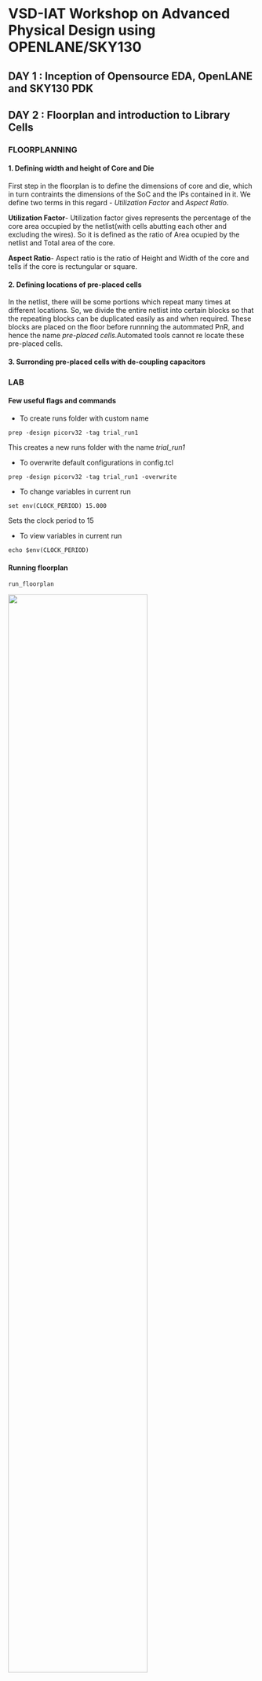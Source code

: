 # VSD-IAT Workshop on Advanced Physical Design using OPENLANE/SKY130

## DAY 1 : Inception of Opensource EDA, OpenLANE and SKY130 PDK 


## DAY 2 : Floorplan and introduction to Library Cells 
### FLOORPLANNING 
#### 1. Defining width and height of Core and Die
First step in the floorplan is to define the dimensions of core and die, which in turn contraints the  dimensions of the SoC and the IPs contained in it. We define two terms in this regard - _Utilization Factor_ and _Aspect Ratio_.

__Utilization Factor__-
Utilization factor gives represents the percentage of the core area occupied by the netlist(with cells abutting each other and excluding the wires). So it is defined as the ratio of Area ocupied by the netlist and Total area of the core. 
                                         
__Aspect Ratio__-
Aspect ratio is the ratio of Height and Width of the core and tells if the core is rectungular or square.

#### 2. Defining locations of pre-placed cells
In the netlist, there will be some portions which repeat many times at different locations. So, we divide the entire netlist into certain blocks so that the repeating blocks can be duplicated easily as and when required. These blocks are placed on the floor before runnning the autommated PnR, and hence the name _pre-placed cells_.Automated tools cannot re locate these pre-placed cells. 

#### 3. Surronding pre-placed cells with de-coupling capacitors


### LAB
#### Few useful flags and commands
- To create runs folder with custom name
```shell
prep -design picorv32 -tag trial_run1
```
  This creates a new runs folder with the name _trial_run1_
- To overwrite default configurations in config.tcl
```shell
prep -design picorv32 -tag trial_run1 -overwrite
```
- To change variables in current run
```
set env(CLOCK_PERIOD) 15.000
```
  Sets the clock period to 15
- To view variables in current run
```
echo $env(CLOCK_PERIOD)
```
#### Running floorplan
```
run_floorplan
```
<img src="https://github.com/MayurTA/VSD-IAT_workshop/blob/main/Images/image.png" width="75%">

After running the above command, a new file named _piorv32a.floorplan.def_ will be created in the directory _runs/trial_run1/results/floorplan/_ which looks like this,

<img src="https://github.com/MayurTA/VSD-IAT_workshop/blob/main/Images/Screenshot%202021-01-23%20150009.png" width="75%">

The DIEAREA variable contains the (x1 y1)(x2 y2) co ordinates where x1,y1 is the lower left vertex and x2,y2 is the upper right vertex of the die. This information can be used to calculate the area of the die. 

#### Opening floorplan in MAGIC
```
magic -T /home/mayurta/Desktop/work/tools/openlane_working_dir/pdks/sky130A/libs.tech/magic/sky130A.tech lef read ../../tmp/merged.lef def read picorv32a.floorplan.def &
```
The above commmand first reads the tech file which is _sky130A.tech_, reads lef file which is _merged.lef_ and def file which is _picorv32a.floorplan.def_.

<img src="https://github.com/MayurTA/VSD-IAT_workshop/blob/main/Images/Screenshot%202021-01-23%20161903.png" width="60%">

In the layout, many i/o pins can be seen at the border of the layout, which are equidistant from each other by default(which can be changed in the _/home/mayurta/Desktop/work/tools/openlane_working_dir/openLANE_flow/configuration/README.md_ file). 

<img src="https://github.com/MayurTA/VSD-IAT_workshop/blob/main/Images/Screenshot%202021-01-23%20162058.png" width="40%">

And many tap cells can be seen all over the layout, whcih connect n-well to Vdd and substrate to ground to prevent _latch-up_. These tap cells are diagonllay equidistant from each other.

<img src="https://github.com/MayurTA/VSD-IAT_workshop/blob/main/Images/Screenshot%202021-01-23%20162218.png" width="40%">

A few standard cells can also been at the lower left corner of the layout. 

<img src="https://github.com/MayurTA/VSD-IAT_workshop/blob/main/Images/Screenshot%202021-01-23%20162346.png"  width = "40%">

#### Running floorplan
The following command places all the standard cells pertaning to the netlist, on the floorplan created from the previous step. 
```
run_placement
```
All the checks should be passed as follows,

<img src="https://github.com/MayurTA/VSD-IAT_workshop/blob/main/Images/Screenshot%202021-01-23%20192527.png" width="60%">

#### Opening floorplan in MAGIC
Now open the just created _piorv32a.placement.def_ in magic using the command similar to the one from previous step.
```
magic -T /home/mayurta/Desktop/work/tools/openlane_working_dir/pdks/sky130A/libs.tech/magic/sky130A.tech lef read ../../tmp/merged.lef def read picorv32a.placement.def &
```
<img src="https://github.com/MayurTA/VSD-IAT_workshop/blob/main/Images/Screenshot%202021-01-23%20192939.png" width="60%">

<img src="https://github.com/MayurTA/VSD-IAT_workshop/blob/main/Images/Screenshot%202021-01-23%20193030.png" width="60%">

## DAY 3 : Designing library cell using MAGIC layout and ngspice charactereization

### LAB
OBJECTIVE : To perform simulatation and characterization of an inverter and plug it into the _picorv32_.
#### Setting up the inverter files
Instead of designing the inverter from scratch, we git clone the folder containing a pre-designed inverter and work with it. The link to be cloned from was already given in the workshop. We first go to the openLANE_flow(openlane) directory and clone the inverter there as follows, 
```
git clone https://github.com/nickson-jose/vsdstdcelldesign.git
```
This command creates a new folder named _vsdstdcelldesign_ inside our _openLANE_flow_ folder.
<img src="https://github.com/MayurTA/VSD-IAT_workshop/blob/main/D3_images/Screenshot2021-01-24123134.png" width="60%">

Now, we copy the tech file into the _vsdstdcelldesign_ directory and open the inverter design with magic. For copying, go to the directory where tech file is present i.e pdks/sky130/libs.tech/magic and use the command `cp sky130A.tech ABSOLUTE_PATH_TO_VSDSTDCELLDESIGN` as follows, 

<img src="https://github.com/MayurTA/VSD-IAT_workshop/blob/main/D3_images/Screenshot2021-01-24123728.png" width="60%">

#### Opening the inverter in MAGIC
Now, we can open the inverter in magic by typing,

```
magic -T sky130.tech sky130_inv.mag
```

<img src="https://github.com/MayurTA/VSD-IAT_workshop/blob/main/D3_images/Screenshot2021-01-24124655.png" width="60%">

To simulate the inverter, we need a _.spice_ file corresponding to the _.mag_ file. We first extract the _.mag_ file, whcih creates a _.spice_ file in the same directory.

<img src="https://github.com/MayurTA/VSD-IAT_workshop/blob/main/D3_images/Screenshot2021-01-24171831.png" width="60%">

Then we convert the _.ext_ into _.spice_ including all the parasitics.

<img src="https://github.com/MayurTA/VSD-IAT_workshop/blob/main/D3_images/Screenshot2021-01-24172043.png" width="60%">

<img src="https://github.com/MayurTA/VSD-IAT_workshop/blob/main/D3_images/Screenshot2021-01-24172213.png" width="60%">

Then we edit the _.spice_ file to include model files, define power supply nodes and analysis type.

<img src="https://github.com/MayurTA/VSD-IAT_workshop/blob/main/D3_images/Screenshot2021-01-24194614.png" width="60%">

#### Runing the simulations in Ngspice
Next, we run the simlulation by typing, 
```
ngspice sky130_inv.spice
```
<img src="https://github.com/MayurTA/VSD-IAT_workshop/blob/main/D3_images/Screenshot2021-01-24194710.png" width="60%">

To plot the simulation results, 
```
plot y vs time a
```
This plots output(node y) vs time and also the input(node a)..

<img src="https://github.com/MayurTA/VSD-IAT_workshop/blob/main/D3_images/Screenshot2021-01-24_194923.png" width="60%">
Timing characterization of the cell can be performed in ngspice by calculating delays and transition times. 

## DAY 4 : Pre-layout timing analysis and importance of good clock tree
### LAB
MAGIC contains all the detailed information about a cell. For PnR, such detailed information is not necessary. So, we use a different file format __LEF__ for placement and routing stage. LEF( Library Exchange Format) contains only the abstract information about the cell and hence is also used for protecting the IPs. So, before plugging our Inverter into the layout of _picorv32_, we need to convert the _.mag_ file of inverter into _.lef_. 

For routing, certain guidelines are to be strictly followed. Two of such guidelines relevant in our case are,
1) The input and output ports must lie on the intersection of horizontal and vertical tracks
2) Width of the standard cell must be odd multiples of track pitch and height must be odd multiples of vertical track pitch

#### Verifying the gudidelines and coverting to lef file
Tracks are like lines used by the PnR to place the metal wires for routing. The track information can be found in the file _tracks.info_ inside the directory _pdks/sky130A/libs.tech/openlane/sky130A_fd_sc_hd_. 

<img src="https://github.com/MayurTA/VSD-IAT_workshop/blob/main/D4_images/Screenshot_2021-01-25_103955.png"  height = "50%">

Each line contains a X(horizontal) or Y(vertical) track info with the first number representing track offset and the second number is track pitch.

To check whether the first guideline is followed by our inverter, we identify the input and output ports and check if they lie on the intersection of tracks of the corresponding metal by aligning the grids in MAGIC layout to that of the tracks using the `grid` command in _tkcon window_. In our case, the porst lie on _licon_ metal, so we align the grid corresponding to those values,
```
grid 0.46um 0.34um 0.23um 0.17um
```
<img src="https://github.com/MayurTA/VSD-IAT_workshop/blob/main/D4_images/Screenshot_2021-01-25_112119.png"  width = "50%">
We see that the ports do lie intersection of tracks. Next the second guideline is also verfified by counting the number of boxes covered the inverter along length and breadth. 

Next we rename the inverter _mag_ file(not necessary) and extract the _lef_ file by typing the command in _tkcon_ window,
```
lef write
```
This creates a new file the same directory.

<img src="https://github.com/MayurTA/VSD-IAT_workshop/blob/main/D4_images/Screenshot_2021-01-25_120208.png"  width = "50%">

#### Plugging the inverter lef file into picorv32a

For plugging the inverter into picorv32, wee first copy the inverter _lef_ file into the _src_ directory inside picorcv32.

<img src="https://github.com/MayurTA/VSD-IAT_workshop/blob/main/D4_images/Screenshot_2021-01-25_120435.png"  width = "70%">

We aslo require the tool to map inverter cell design and picorv32. So also copy the library files into src. 

<img src="https://github.com/MayurTA/VSD-IAT_workshop/blob/main/D4_images/Screenshot_2021-01-25_121410.png"  width = "70%">

For Openlane to recognise our inverter inside picorv32, we add the following lines in to the _config.tcl_ file which is inside pirorv32 directory,
 ```
 set ::env(EXTRA_LEFS) [glob $::env(OPENLANE_ROOT)/designs/$::env(DESIGN_NAME)/src/*.lef]
 ```
 We also add these other lines inside the same _config.tcl_ for openlane to recognise the timing information of our inverter,
 
 <img src="https://github.com/MayurTA/VSD-IAT_workshop/blob/main/D4_images/Screenshot_2021-01-25_174238.png "  width = "70%">

 Next we open the Openlane flow, require packages and prep the design. Then we run the following commands in Openlane window so that _lef_ file of our inverter gets addeed to merged lef file. 
 
 ```
 set lefs [glob $::env(DESIGN_DIR)/src/*.lef]
 add_lefs -src $lefs 
 ```
 Then we run the synthesis.
 
 <img src="https://github.com/MayurTA/VSD-IAT_workshop/blob/main/D4_images/Screenshot_2021-01-25_180803.png "  width = "70%">

 There is huge timing violations. Here _wns_ is _worst negative slack_ and _tns_ is _total negative slack_.  So, now we should some changes and make our flow more timing driven.
 We check for three variables(variables in README.md file present inside openLANE_flow/configuration directory):
 - SYNTH_STRATEGY - We try to strike a balance between area and delay by using an appropriate strategy. The default strategy tunrs out to be 2 which is more area driven. So, we set the strategy to 1, which is more delay oriented. This might result in a bit increased area, but delay will be reduced 
 - SYNTH_BUFFERING - This adds buffers to high fan_out lines. It would be better if it is ON
 - SYNTH_SIZING - This varies the size of the cells in the flow. This also is betterr to be ON
 ```
 set ::env(SYNTH_STRATEGY) 1
 set ::env(SYNTH_SIZING) 1
 ```
 Running synthesis again, we find that the area has increased and timing has improved. 
 
 <img src="https://github.com/MayurTA/VSD-IAT_workshop/blob/main/D4_images/Screenshot_2021-01-25_190750.png"  width = "60%">
 
 We once confirm if the inverter did get added into picorv32 by checking the _merged.lef_ in runs/finalrun/tmp.
 
 <img src="https://github.com/MayurTA/VSD-IAT_workshop/blob/main/D4_images/Screenshot_2021-01-25_191747.png"  width = "50%">
 
 Yes! Inverter is found in the picorv32a _merged.lef_. So, next we run floorplan and placement. 
 
 
 #### Timing analysis in OpenSTA
 Next we try to improve the timing still more by using OpenSTA. Before that we need to set it up first. We need two files with format _.sdc_ and _.conf_, in our case, _my_base.sdc_ and _sta.conf_. These files were already available with us in the _exatras_ directory of the cloned _vsdstdcelldesign_ folder. We copy the _.sdc_ file into _src_ directory of _picorv32a_. Then we modify the contents in _.conf_ as follows, specifying the paths to respective _.lib_ files and _.sdc_ file. 
 
  <img src="https://github.com/MayurTA/VSD-IAT_workshop/blob/main/D4_images/Screenshot_2021-01-26_105216.png"  width = "70%">
 
 And we copy the _.conf_ file into _openLANE_flow_ directory. There we open terminal and type `sta sta.conf`. This opens and runs our timing files in OpenSTA. The results are as follows, 
 
 <img src="https://github.com/MayurTA/VSD-IAT_workshop/blob/main/D4_images/Screenshot_2021-01-25_221613.png"  width = "60%">
 
 By scrolling up, we can see that fanout of the nets are more. We now go back to the openlane window and set `SYNTH_MAX_FANOUT` to 4 and run OpenSTA again. 
 
 <img src="https://github.com/MayurTA/VSD-IAT_workshop/blob/main/D4_images/Screenshot_2021-01-25_223554.png"  width = "60%">
 
 The timing sure has improved. But it is better to get it below -1. Next optimization we perform is, we scroll up and look for nets with _version1_ buffers, having more capacitance and driving more fanouts. We upsize such buffers by replacing them with _version4_ buffers. Here is one such buffer,
 
 <img src="https://github.com/MayurTA/VSD-IAT_workshop/blob/main/D4_images/Screenshot_2021-01-26_105809.png"  width = "60%">
 
 We run the following commands to get more information it and replace and run the analysis again,
 
 <img src="https://github.com/MayurTA/VSD-IAT_workshop/blob/main/D4_images/Screenshot_2021-01-26_110543.png"  width = "60%">
 
 Timing has improved again as expected. 
 
  <img src="https://github.com/MayurTA/VSD-IAT_workshop/blob/main/D4_images/Screenshot_2021-01-26_110855.png"  width = "60%">
  
  
 
